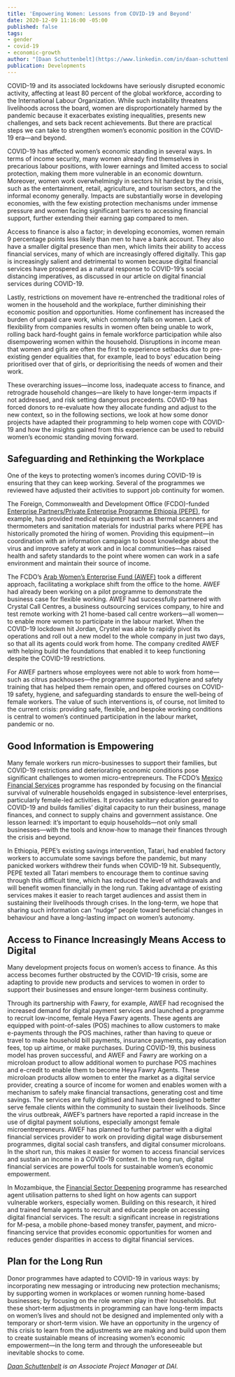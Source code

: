 ```yaml
---
title: 'Empowering Women: Lessons from COVID-19 and Beyond'
date: 2020-12-09 11:16:00 -05:00
published: false
tags:
- gender
- covid-19
- economic-growth
author: "[Daan Schuttenbelt](https://www.linkedin.com/in/daan-schuttenbelt-a24764b7/)"
publication: Developments
---
```


COVID-19 and its associated lockdowns have seriously disrupted economic activity, affecting at least 80 percent of the global workforce, according to the International Labour Organization. While such instability threatens livelihoods across the board, women are disproportionately harmed by the pandemic because it exacerbates existing inequalities, presents new challenges, and sets back recent achievements. But there are practical steps we can take to strengthen women’s economic position in the COVID-19 era—and beyond. 






COVID-19 has affected women’s economic standing in several ways. In terms of income security, many women already find themselves in precarious labour positions, with lower earnings and limited access to social protection, making them more vulnerable in an economic downturn. Moreover, women work overwhelmingly in sectors hit hardest by the crisis, such as the entertainment, retail, agriculture, and tourism sectors, and the informal economy generally. Impacts are substantially worse in developing economies, with the few existing protection mechanisms under immense pressure and women facing significant barriers to accessing financial support, further extending their earning gap compared to men. 

Access to finance is also a factor; in developing economies, women remain 9 percentage points less likely than men to have a bank account. They also have a smaller digital presence than men, which limits their ability to access financial services, many of which are increasingly offered digitally. This gap is increasingly salient and detrimental to women because digital financial services have prospered as a natural response to COVID-19’s social distancing imperatives, as discussed in our article on digital financial services during COVID-19. 

Lastly, restrictions on movement have re-entrenched the traditional roles of women in the household and the workplace, further diminishing their economic position and opportunities. Home confinement has increased the burden of unpaid care work, which commonly falls on women. Lack of flexibility from companies results in women often being unable to work, rolling back hard-fought gains in female workforce participation while also disempowering women within the household. Disruptions in income mean that women and girls are often the first to experience setbacks due to pre-existing gender equalities that, for example, lead to boys’ education being prioritised over that of girls, or deprioritising the needs of women and their work. 

These overarching issues—income loss, inadequate access to finance, and retrograde household changes—are likely to have longer-term impacts if not addressed, and risk setting dangerous precedents. COVID-19 has forced donors to re-evaluate how they allocate funding and adjust to the new context, so in the following sections, we look at how some donor projects have adapted their programming to help women cope with COVID-19 and how the insights gained from this experience can be used to rebuild women’s economic standing moving forward.

## Safeguarding and Rethinking the Workplace

One of the keys to protecting women’s incomes during COVID-19 is ensuring that they can keep working. Several of the programmes we reviewed have adjusted their activities to support job continuity for women. 

The Foreign, Commonwealth and Development Office (FCDO)-funded [Enterprise Partners/Private Enterprise Programme Ethiopia (PEPE)](https://www.dai.com/our-work/projects/ethiopia-private-enterprise-programme-ethiopia-pepe), for example, has provided medical equipment such as thermal scanners and thermometers and sanitation materials for industrial parks where PEPE has historically promoted the hiring of women. Providing this equipment—in coordination with an information campaign to boost knowledge about the virus and improve safety at work and in local communities—has raised health and safety standards to the point where women can work in a safe environment and maintain their source of income. 

The FCDO’s [Arab Women’s Enterprise Fund (AWEF)](https://www.dai.com/our-work/projects/jordan-egypt-and-palestine-arab-women-enterprise-fund) took a different approach, facilitating a workplace shift from the office to the home. AWEF had already been working on a pilot programme to demonstrate the business case for flexible working. AWEF had successfully partnered with Crystal Call Centres, a business outsourcing services company, to hire and test remote working with 21 home-based call centre workers—all women—to enable more women to participate in the labour market. When the COVID-19 lockdown hit Jordan, Crystel was able to rapidly pivot its operations and roll out a new model to the whole company in just two days, so that all its agents could work from home. The company credited AWEF with helping build the foundations that enabled it to keep functioning despite the COVID-19 restrictions.
 
For AWEF partners whose employees were not able to work from home—such as citrus packhouses—the programme supported hygiene and safety training that has helped them remain open, and offered courses on COVID-19 safety, hygiene, and safeguarding standards to ensure the well-being of female workers. The value of such interventions is, of course, not limited to the current crisis: providing safe, flexible, and bespoke working conditions is central to women’s continued participation in the labour market, pandemic or no.

## Good Information is Empowering

Many female workers run micro-businesses to support their families, but COVID-19 restrictions and deteriorating economic conditions pose significant challenges to women micro-entrepreneurs. The FCDO’s [Mexico Financial Services](https://www.dai.com/our-work/projects/mexico-prosperity-fund-mexico-financial-services-programme) programme has responded by focusing on the financial survival of vulnerable households engaged in subsistence-level enterprises, particularly female-led activities. It provides sanitary education geared to COVID-19 and builds families’ digital capacity to run their business, manage finances, and connect to supply chains and government assistance. One lesson learned: it’s important to equip households—not only small businesses—with the tools and know-how to manage their finances through the crisis and beyond. 

In Ethiopia, PEPE’s existing savings intervention, Tatari, had enabled factory workers to accumulate some savings before the pandemic, but many panicked workers withdrew their funds when COVID-19 hit. Subsequently, PEPE texted all Tatari members to encourage them to continue saving through this difficult time, which has reduced the level of withdrawals and will benefit women financially in the long run. Taking advantage of existing services makes it easier to reach target audiences and assist them in sustaining their livelihoods through crises. In the long-term, we hope that sharing such information can “nudge” people toward beneficial changes in behaviour and have a long-lasting impact on women’s autonomy. 

## Access to Finance Increasingly Means Access to Digital

Many development projects focus on women’s access to finance. As this access becomes further obstructed by the COVID-19 crisis, some are adapting to provide new products and services to women in order to support their businesses and ensure longer-term business continuity. 

Through its partnership with Fawry, for example, AWEF had recognised the increased demand for digital payment services and launched a programme to recruit low-income, female Heya Fawry agents. These agents are equipped with point-of-sales (POS) machines to allow customers to make e-payments through the POS machines, rather than having to queue or travel to make household bill payments, insurance payments, pay education fees, top up airtime, or make purchases. During COVID-19, this business model has proven successful, and AWEF and Fawry are working on a microloan product to allow additional women to purchase POS machines and e-credit to enable them to become Heya Fawry Agents. These microloan products allow women to enter the market as a digital service provider, creating a source of income for women and enables women with a mechanism to safely make financial transactions, generating cost and time savings. The services are fully digitised and have been designed to better serve female clients within the community to sustain their livelihoods. Since the virus outbreak, AWEF’s partners have reported a rapid increase in the use of digital payment solutions, especially amongst female microentrepreneurs. AWEF has planned to further partner with a digital financial services provider to work on providing digital wage disbursement programmes, digital social cash transfers, and digital consumer microloans. In the short run, this makes it easier for women to access financial services and sustain an income in a COVID-19 context. In the long run, digital financial services are powerful tools for sustainable women’s economic empowerment.

In Mozambique, the [Financial Sector Deepening](https://www.dai.com/our-work/projects/mozambique-financial-sector-deepening-fsdmoc) programme has researched agent utilisation patterns to shed light on how agents can support vulnerable workers, especially women. Building on this research, it hired and trained female agents to recruit and educate people on accessing digital financial services. The result: a significant increase in registrations for M-pesa, a mobile phone-based money transfer, payment, and micro-financing service that provides economic opportunities for women and reduces gender disparities in access to digital financial services. 

## Plan for the Long Run

Donor programmes have adapted to COVID-19 in various ways: by incorporating new messaging or introducing new protection mechanisms; by supporting women in workplaces or women running home-based businesses; by focusing on the role women play in their households. But these short-term adjustments in programming can have long-term impacts on women’s lives and should not be designed and implemented only with a temporary or short-term vision. We have an opportunity in the urgency of this crisis to learn from the adjustments we are making and build upon them to create sustainable means of increasing women’s economic empowerment—in the long term and through the unforeseeable but inevitable shocks to come.

*[Daan Schuttenbelt](https://www.linkedin.com/in/daan-schuttenbelt-a24764b7/) is an Associate Project Manager at DAI.*